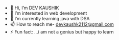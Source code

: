 - 👋 Hi, I’m DEV KAUSHIK
- 👀 I’m interested in web development
- 🌱 I’m currently learning java with DSA
- 📫 How to reach me- devkaushk2112@gmail.com
- ⚡ Fun fact: ...i am not a genius but happy to learn

<!---
devkaushik2112/devkaushik2112 is a ✨ special ✨ repository because its `README.md` (this file) appears on your GitHub profile.
You can click the Preview link to take a look at your changes.
--->
